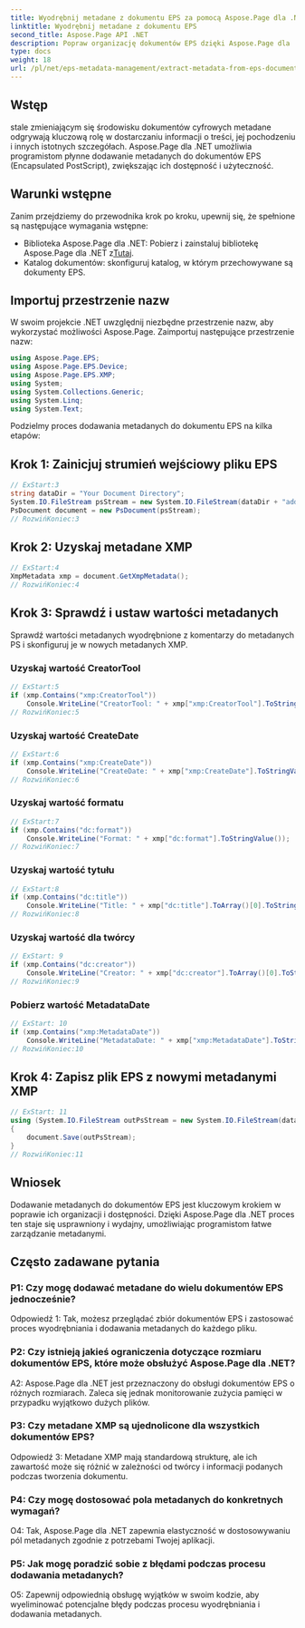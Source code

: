 ```yaml
---
title: Wyodrębnij metadane z dokumentu EPS za pomocą Aspose.Page dla .NET
linktitle: Wyodrębnij metadane z dokumentu EPS
second_title: Aspose.Page API .NET
description: Popraw organizację dokumentów EPS dzięki Aspose.Page dla .NET. Bez wysiłku dodawaj metadane, aby poprawić dostępność i wyszukiwanie informacji.
type: docs
weight: 18
url: /pl/net/eps-metadata-management/extract-metadata-from-eps-document/
---
```

## Wstęp

stale zmieniającym się środowisku dokumentów cyfrowych metadane odgrywają kluczową rolę w dostarczaniu informacji o treści, jej pochodzeniu i innych istotnych szczegółach. Aspose.Page dla .NET umożliwia programistom płynne dodawanie metadanych do dokumentów EPS (Encapsulated PostScript), zwiększając ich dostępność i użyteczność.

## Warunki wstępne

Zanim przejdziemy do przewodnika krok po kroku, upewnij się, że spełnione są następujące wymagania wstępne:

-  Biblioteka Aspose.Page dla .NET: Pobierz i zainstaluj bibliotekę Aspose.Page dla .NET z[Tutaj](https://releases.aspose.com/page/net/).
- Katalog dokumentów: skonfiguruj katalog, w którym przechowywane są dokumenty EPS.

## Importuj przestrzenie nazw

W swoim projekcie .NET uwzględnij niezbędne przestrzenie nazw, aby wykorzystać możliwości Aspose.Page. Zaimportuj następujące przestrzenie nazw:

```csharp
using Aspose.Page.EPS;
using Aspose.Page.EPS.Device;
using Aspose.Page.EPS.XMP;
using System;
using System.Collections.Generic;
using System.Linq;
using System.Text;
```

Podzielmy proces dodawania metadanych do dokumentu EPS na kilka etapów:

## Krok 1: Zainicjuj strumień wejściowy pliku EPS

```csharp
// ExStart:3
string dataDir = "Your Document Directory";
System.IO.FileStream psStream = new System.IO.FileStream(dataDir + "add_input.eps", System.IO.FileMode.Open, System.IO.FileAccess.Read);
PsDocument document = new PsDocument(psStream);
// RozwińKoniec:3
```

## Krok 2: Uzyskaj metadane XMP

```csharp
// ExStart:4
XmpMetadata xmp = document.GetXmpMetadata();
// RozwińKoniec:4
```

## Krok 3: Sprawdź i ustaw wartości metadanych

Sprawdź wartości metadanych wyodrębnione z komentarzy do metadanych PS i skonfiguruj je w nowych metadanych XMP.

### Uzyskaj wartość CreatorTool

```csharp
// ExStart:5
if (xmp.Contains("xmp:CreatorTool"))
    Console.WriteLine("CreatorTool: " + xmp["xmp:CreatorTool"].ToStringValue());
// RozwińKoniec:5
```

### Uzyskaj wartość CreateDate

```csharp
// ExStart:6
if (xmp.Contains("xmp:CreateDate"))
    Console.WriteLine("CreateDate: " + xmp["xmp:CreateDate"].ToStringValue());
// RozwińKoniec:6
```

### Uzyskaj wartość formatu

```csharp
// ExStart:7
if (xmp.Contains("dc:format"))
    Console.WriteLine("Format: " + xmp["dc:format"].ToStringValue());
// RozwińKoniec:7
```

### Uzyskaj wartość tytułu

```csharp
// ExStart:8
if (xmp.Contains("dc:title"))
    Console.WriteLine("Title: " + xmp["dc:title"].ToArray()[0].ToStringValue());
// RozwińKoniec:8
```

### Uzyskaj wartość dla twórcy

```csharp
// ExStart: 9
if (xmp.Contains("dc:creator"))
    Console.WriteLine("Creator: " + xmp["dc:creator"].ToArray()[0].ToStringValue());
// RozwińKoniec:9
```

### Pobierz wartość MetadataDate

```csharp
// ExStart: 10
if (xmp.Contains("xmp:MetadataDate"))
    Console.WriteLine("MetadataDate: " + xmp["xmp:MetadataDate"].ToStringValue());
// RozwińKoniec:10
```

## Krok 4: Zapisz plik EPS z nowymi metadanymi XMP

```csharp
// ExStart: 11
using (System.IO.FileStream outPsStream = new System.IO.FileStream(dataDir + "add_output.eps", System.IO.FileMode.Create, System.IO.FileAccess.Write))
{
    document.Save(outPsStream);
}
// RozwińKoniec:11
```

## Wniosek

Dodawanie metadanych do dokumentów EPS jest kluczowym krokiem w poprawie ich organizacji i dostępności. Dzięki Aspose.Page dla .NET proces ten staje się usprawniony i wydajny, umożliwiając programistom łatwe zarządzanie metadanymi.

## Często zadawane pytania

### P1: Czy mogę dodawać metadane do wielu dokumentów EPS jednocześnie?

Odpowiedź 1: Tak, możesz przeglądać zbiór dokumentów EPS i zastosować proces wyodrębniania i dodawania metadanych do każdego pliku.

### P2: Czy istnieją jakieś ograniczenia dotyczące rozmiaru dokumentów EPS, które może obsłużyć Aspose.Page dla .NET?

A2: Aspose.Page dla .NET jest przeznaczony do obsługi dokumentów EPS o różnych rozmiarach. Zaleca się jednak monitorowanie zużycia pamięci w przypadku wyjątkowo dużych plików.

### P3: Czy metadane XMP są ujednolicone dla wszystkich dokumentów EPS?

Odpowiedź 3: Metadane XMP mają standardową strukturę, ale ich zawartość może się różnić w zależności od twórcy i informacji podanych podczas tworzenia dokumentu.

### P4: Czy mogę dostosować pola metadanych do konkretnych wymagań?

O4: Tak, Aspose.Page dla .NET zapewnia elastyczność w dostosowywaniu pól metadanych zgodnie z potrzebami Twojej aplikacji.

### P5: Jak mogę poradzić sobie z błędami podczas procesu dodawania metadanych?

O5: Zapewnij odpowiednią obsługę wyjątków w swoim kodzie, aby wyeliminować potencjalne błędy podczas procesu wyodrębniania i dodawania metadanych.